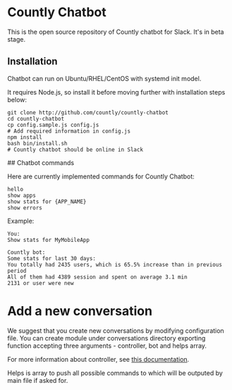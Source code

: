 # Countly Chatbot
This is the open source repository of Countly chatbot for Slack. It's in beta stage. 

## Installation
Chatbot can run on Ubuntu/RHEL/CentOS with systemd init model.

It requires Node.js, so install it before moving further with installation steps below:

```
git clone http://github.com/countly/countly-chatbot
cd countly-chatbot
cp config.sample.js config.js
# Add required information in config.js
npm install
bash bin/install.sh
# Countly chatbot should be online in Slack
```

## Chatbot commands 

Here are currently implemented commands for Countly Chatbot: 

```
hello
show apps
show stats for {APP_NAME}
show errors
```
Example: 

```
You: 
Show stats for MyMobileApp

Countly bot: 
Some stats for last 30 days:
You totally had 2435 users, which is 65.5% increase than in previous period
All of them had 4389 session and spent on average 3.1 min
2131 or user were new
```

# Add a new conversation
We suggest that you create new conversations by modifying configuration file. You can create module under conversations directory exporting function accepting three arguments - controller, bot and helps array.

For more information about controller, see [this documentation](https://github.com/howdyai/botkit/blob/master/docs/readme.md#matching-patterns-and-keywords-with-hears).

Helps is array to push all possible commands to which will be outputed by main file if asked for.

